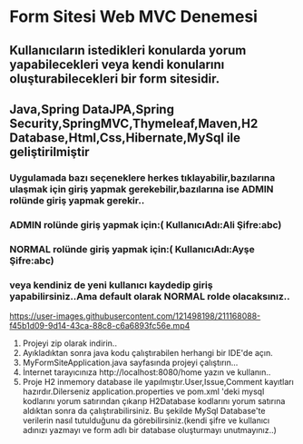 # Form Sitesi Web MVC Denemesi
## Kullanıcıların istedikleri konularda yorum yapabilecekleri veya kendi konularını oluşturabilecekleri bir  form sitesidir.
## Java,Spring DataJPA,Spring Security,SpringMVC,Thymeleaf,Maven,H2 Database,Html,Css,Hibernate,MySql ile geliştirilmiştir
### Uygulamada bazı seçeneklere herkes tıklayabilir,bazılarına ulaşmak için giriş yapmak gerekebilir,bazılarına ise ADMIN rolünde giriş yapmak gerekir..
### ADMIN rolünde giriş yapmak için:( KullanıcıAdı:Ali Şifre:abc)
### NORMAL rolünde giriş yapmak için:( KullanıcıAdı:Ayşe Şifre:abc)
### veya kendiniz de yeni kullanıcı kaydedip giriş yapabilirsiniz..Ama default olarak NORMAL rolde olacaksınız..

https://user-images.githubusercontent.com/121498198/211168088-f45b1d09-9d14-43ca-88c8-c6a6893fc56e.mp4

1. Projeyi zip olarak indirin..
2. Ayıkladıktan sonra java kodu çalıştırabilen herhangi bir IDE'de açın.
3. MyFormSiteApplication.java sayfasında projeyi çalıştırın...
4. İnternet tarayıcınıza http://localhost:8080/home yazın ve kullanın..
5. Proje H2 inmemory database ile yapılmıştır.User,Issue,Comment kayıtları hazırdır.Dilerseniz application.properties ve pom.xml 'deki mysql kodlarını yorum satırından çıkarıp H2Database kodlarını yorum satırına aldıktan sonra da çalıştırabilirsiniz. Bu şekilde MySql Database'te verilerin nasıl tutulduğunu da görebilirsiniz.(kendi şifre ve kullanıcı adınızı yazmayı ve form adlı bir database oluşturmayı unutmayınız..)
